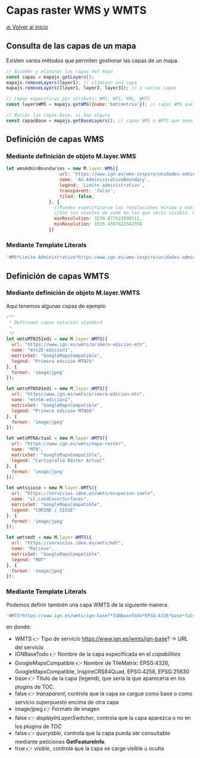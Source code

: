# Capas raster WMS y WMTS

[🔙 Volver al inicio](readme.md)

## Consulta de las capas de un mapa

Existen varios métodos que permiten gestionar las capas de un mapa.

```javascript
// Acceder y eliminar las capas del mapa
const capas = mapajs.getLayers();
mapajs.removeLayers(layer1); // eliminar una capa 
mapajs.removeLayers([layer1, layer2, layer3]); // o varias capas

// Capas específicas por atributo: WMS, WFS, KML, WMTS
const layersWMS = mapajs.getWMS({name:'batimetría'}); // capas WMS que cumplen la condicion

// Buscar las capas base, si hay alguna
const capasBase = mapajs.getBaseLayers(); // capas WMS o WMTS que sean base
```

## Definición de capas WMS

### Mediante definición de objeto M.layer.WMS

```javascript
let wmsAdminBoundaries = new M.layer.WMS({
                    url: 'https://www.ign.es/wms-inspire/unidades-administrativas?',
                    name: 'AU.AdministrativeBoundary',
                    legend: 'Limite administrativo',
                    transparent: 'false',
                    tiled: false,
                }, {
                  //Pueden especificarse las resoluciones mínima y máxima de dibujado de las capas
                  //Son los niveles de zoom en los que sería visible. Omitir para dibujar en todos
                  maxResolution: 3270.877524508511,
                  minResolution: 1635.4387622542556
                })
```

### Mediante Template Literals

```javascript
'WMS*Limite Administrativo*https:/www.ign.es/wms-inspire/unidades-administrativas?*AU.AdministrativeBoundary*false*true'
```


## Definición de capas WMTS

### Mediante definición de objeto M.layer.WMTS

Aquí tenemos algunas capas de ejemplo

```javascript
/**
 * Definimos capas notación standard
 * 
 */
let wmtsMTN251edi = new M.layer.WMTS({
  url: "https://www.ign.es/wmts/primera-edicion-mtn",
  name: "mtn25-edicion1",
  matrixSet: "GoogleMapsCompatible",
  legend: "Primera edición MTN25"
}, {
  format: 'image/jpeg'
});

let wmtsMTN501edi = new M.layer.WMTS({
  url: "https//www.ign.es/wmts/primera-edicion-mtn",
  name: "mtn50-edicion1",
  matrixSet: "GoogleMapsCompatible",
  legend: "Primera edición MTN50"
}, {
  format: 'image/jpeg'
});

let wmtsMTNActual = new M.layer.WMTS({
  url: "https://www.ign.es/wmts/mapa-raster",
  name: "MTN",
  matrixSet: "GoogleMapsCompatible",
  legend: "Cartografía Ráster Actual"
}, {
  format: 'image/jpeg'
});

let wmtssiose = new M.layer.WMTS({
  url: "https://servicios.idee.es/wmts/ocupacion-suelo",
  name: "LC.LandCoverSurfaces",
  matrixSet: "GoogleMapsCompatible",
  legend: "CORINE / SIOSE"
}, {
  format: 'image/jpeg'
});

let wmtsmdt = new M.layer.WMTS({
  url: "https://servicios.idee.es/wmts/mdt",
  name: "Relieve",
  matrixSet: "GoogleMapsCompatible",
  legend: "MDT"
}, {
  format: 'image/jpeg'
});
```

### Mediante Template Literals

Podemos definir también una capa WMTS de la siguiente manera:

```javascript
'WMTS*https://www.ign.es/wmts/ign-base?*IGNBaseTodo*EPSG:4326*base*false*image/jpeg*false*false*true'
```

en donde:

* WMTS 👉 Tipo de servicio https://www.ign.es/wmts/ign-base? -> URL del servicio
* IGNBaseTodo 👉 Nombre de la capa especificada en el *capabilities*
* GoogleMapsCompatible 👉 Nombre de TileMatrix: EPSG:4326, GoogleMapsCompatible, InspireCRS84Quad, EPSG:4258, EPSG:25830
* base 👉 Título de la capa (legend), que sería la que aparecería en los plugins de TOC.
* false 👉 *transparent*, controla que la capa se cargue como base o como servicio superpuesto encima de otra capa
* image/jpeg 👉 Formato de imagen
* false 👉 *displayInLayerSwitcher*, controla que la capa aparezca o no en los plugins de TOC
* false 👉 *queryable*, controla que la capa pueda ser consultable mediante peticiones **GetFeatureInfo**.
* true 👉 *visible*, controla que la capa se carge visible u oculta

